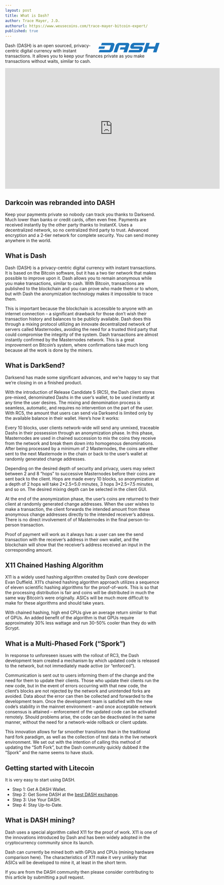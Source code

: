 ```yaml
---
layout: post
title: What is Dash?
author: Trace Mayer, J.D.
authorurl: https://www.weusecoins.com/trace-mayer-bitcoin-expert/
published: true
---
```


<img src="/images/dashcoin.png" alt="what is dashcoin" align="right">
<p>
Dash (DASH) is an open sourced, privacy-centric digital currency with instant transactions.
It allows you to keep your finances private as you make transactions without waits, similar to cash.
<p>
<iframe width="700" height="394" src="https://www.youtube.com/embed/hfQkgaI04Uo" frameborder="0" allowfullscreen></iframe>
<p>
<h2>Darkcoin was rebranded into DASH</h2>
Keep your payments private so nobody can track you thanks to Darksend. Much lower than banks or credit cards, often even free. Payments are received instantly by the other party thanks to InstantX. Uses a decentralized network, so no centralized third party to trust. Advanced encryption and a 2-tier network for complete security. You can send money anywhere in the world.
<h2>What is Dash</h2>
Dash (DASH) is a privacy-centric digital currency with instant transactions. It is based on the Bitcoin software, but it has a two tier network that makes possible to improve upon it. Dash allows you to remain anonymous while you make transactions, similar to cash. With Bitcoin, transactions are published to the blockchain and you can prove who made them or to whom, but with Dash the anonymization technology makes it impossible to trace them.
<p>This is important because the blockchain is accessible to anyone with an internet connection – a significant drawback for those don’t wish their transaction history and balances to be publicly available. Dash does this through a mixing protocol utilizing an innovate decentralized network of servers called Masternodes, avoiding the need for a trusted third party that could compromise the integrity of the system. Dash transactions are almost instantly confirmed by the Masternodes network. This is a great improvement on Bitcoin’s system, where confirmations take much long because all the work is done by the miners.
<p>
<h2>What is DarkSend?</h2>
Darksend has made some significant advances, and we’re happy to say that we’re closing in on a finished product.
<p>With the introduction of Release Candidate 5 (RC5), the Dash client stores pre-mixed, denominated Dashs in the user’s wallet, to be used instantly at any time the user desires. The mixing and denomination process is seamless, automatic, and requires no intervention on the part of the user. With RC5, the amount that users can send via Darksend is limited only by the available balance in their wallet. Here’s how it works:
<p>Every 10 blocks, user clients network-wide will send any unmixed, traceable Dashs in their possession through an anonymization phase. In this phase, Masternodes are used in chained succession to mix the coins they receive from the network and break them down into homogenous denominations. After being processed by a minimum of 2 Masternodes, the coins are either sent to the next Masternode in the chain or back to the user’s wallet at randomly generated change addresses.
<p>Depending on the desired depth of security and privacy, users may select between 2 and 8 “hops” to successive Masternodes before their coins are sent back to the client. Hops are made every 10 blocks, so anonymization at a depth of 2 hops will take 2*2.5=5.0 minutes, 3 hops 3*2.5=7.5 minutes, and so on. The desired mixing depth can be selected in the client GUI.
<p>At the end of the anonymization phase, the user’s coins are returned to their client at randomly generated change addresses. When the user wishes to make a transaction, the client forwards the intended amount from these anonymous change addresses directly to the intended receiver’s address. There is no direct involvement of of Masternodes in the final person-to-person transaction.
<p>Proof of payment will work as it always has: a user can see the send transaction with the receiver’s address in their own wallet, and the blockchain will show that the receiver’s address received an input in the corresponding amount.
<h2>X11 Chained Hashing Algorithm</h2>
X11 is a widely used hashing algorithm created by Dash core developer Evan Duffield. X11’s chained hashing algorithm approach utilizes a sequence of eleven scientific hashing algorithms for the proof-of-work. This is so that the processing distribution is fair and coins will be distributed in much the same way Bitcoin’s were originally. ASICs will be much more difficult to make for these algorithms and should take years.
<p>With chained hashing, high end CPUs give an average return similar to that of GPUs. An added benefit of the algorithm is that GPUs require approximately 30% less wattage and run 30-50% cooler than they do with Scrypt.
<p>
<h2>What is a Multi-Phased Fork (“Spork”)</h2>
In response to unforeseen issues with the rollout of RC3, the Dash development team created a mechanism by which updated code is released to the network, but not immediately made active (or “enforced”).
<p>Communication is sent out to users informing them of the change and the need for them to update their clients. Those who update their clients run the new code, but in the event of errors occurring with that new code, the client’s blocks are not rejected by the network and unintended forks are avoided. Data about the error can then be collected and forwarded to the development team. Once the development team is satisfied with the new code’s stability in the mainnet environment – and once acceptable network consensus is attained – enforcement of the updated code can be activated remotely. Should problems arise, the code can be deactivated in the same manner, without the need for a network-wide rollback or client update.
<p>This innovation allows for far smoother transitions than in the traditional hard fork paradigm, as well as the collection of test data in the live network environment. We set out with the intention of calling this method of updating the “Soft Fork”, but the Dash community quickly dubbed it the “Spork” and the name seems to have stuck.
<h2>Getting started with Litecoin</h2>
It is very easy to start using DASH.
<p>
<ul><li>Step 1: Get A DASH Wallet.</li>
<li>Step 2: Get Some DASH at the <a href="https://www.kraken.com/">best DASH exchange</a>.</li>
<li>Step 3: Use Your DASH.</li>
<li>Step 4: Stay Up-to-Date.</li></ul>
<h2>What is DASH mining?</h2>
Dash uses a special algorithm called X11 for the proof of work. X11 is one of the innovations introduced by Dash and has been widely adopted in the cryptocurrency community since its launch.
<p>Dash can currently be mined both with GPUs and CPUs (mining hardware comparison here). The characteristics of X11 make it very unlikely that ASICs will be developed to mine it, at least in the short term.
<p>If you are from the DASH community then please consider contributing to this article by submitting a pull request.

